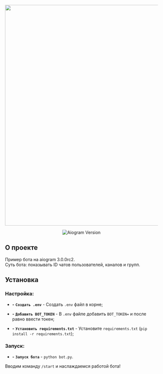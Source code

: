 <p align="center">
      <img src="https://i.ytimg.com/vi/NGMwl-J8rko/maxresdefault.jpg" width="726">
</p>

<p align="center">
   <img src="https://img.shields.io/badge/aiogram-3.0.0rc2-blue" alt="Aiogram Version">
</p>

## О проекте

Пример бота на aiogram 3.0.0rc2.<br>
Суть бота: показывать ID чатов пользователей, каналов и групп.

## Установка
### Настройка:

- **-** **`Создать .env`** - Создать `.env` файл в корне;

- **-** **`Добавить BOT_TOKEN`** - В `.env` файле добавить `BOT_TOKEN=` и после равно ввести токен;

- **-** **`Установить requirements.txt`** - Установите `requirements.txt` (`pip install -r requirements.txt`);

### Запуск:

- **-** **`Запуск бота`** - `python bot.py`.

Вводим команду `/start` и наслаждаемся работой бота!
